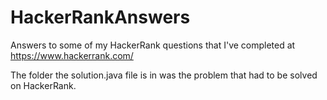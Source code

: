 # HackerRankAnswers

Answers to some of my HackerRank questions that I've completed at https://www.hackerrank.com/

The folder the solution.java file is in was the problem that had to be solved on HackerRank.
